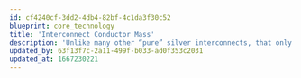 ```yaml
---
id: cf4240cf-3dd2-4db4-82bf-4c1da3f30c52
blueprint: core_technology
title: 'Interconnect Conductor Mass'
description: 'Unlike many other “pure” silver interconnects, that only  offer 19-24 AWG, thus reducing signal conductivity, silver mass in  AGPur starts at 19 AWG in its Harmonie model, increasing to 18 AWG in the higher resolution Athène, culminating in an unheard of 16 AWG in the peerless Heracles providing extremely low series resistance.'
updated_by: 63f13f7c-2a11-499f-b033-ad0f353c2031
updated_at: 1667230221
---
```

